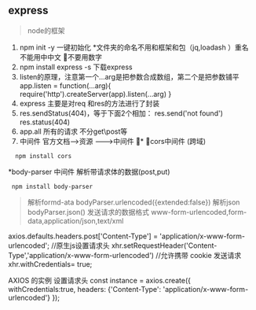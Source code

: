 ## express
>node的框架 
1. npm init -y 一键初始化 
*文件夹的命名不用和框架和包（jq,loadash ）重名 不能用中中文 不要用数字 
2. npm install express -s  下载express
3. listen的原理，注意第一个...arg是把参数合成数组，第二个是把参数铺平
app.listen = function(...arg){
     require('http').createServer(app).listen(...arg)
}
4. express 主要是对req 和res的方法进行了封装
5. res.sendStatus(404)，等于下面2个相加：
res.send('not found') res.status(404) 
6. app.all  所有的请求 不分get\post等
7. 中间件 官方文档-->资源 --->中间件 
* cors中间件 (跨域)
```
  npm install cors
```
 *body-parser 中间件 解析带请求体的数据(post,put)
 ``` 
  npm install body-parser
 ``` 
 >解析formd-ata
 bodyParser.urlencoded({extended:false})
 >解析json 
 bodyParser.json()
 >发送请求的数据格式
 www-form-urlencoded,form-data,application/json,text/xml

 axios.defaults.headers.post['Content-Type'] = 'application/x-www-form-urlencoded';
 //原生js设置请求头 
 xhr.setRequestHeader('Content-Type','application/x-www-form-urlencoded')
 //允许携带 cookie 发送请求
 xhr.withCredentials= true;
 
AXIOS 的实例 设置请求头 
const instance = axios.create({
   withCredentials:true,
   headers: {'Content-Type': 'application/x-www-form-urlencoded'}
});

 

